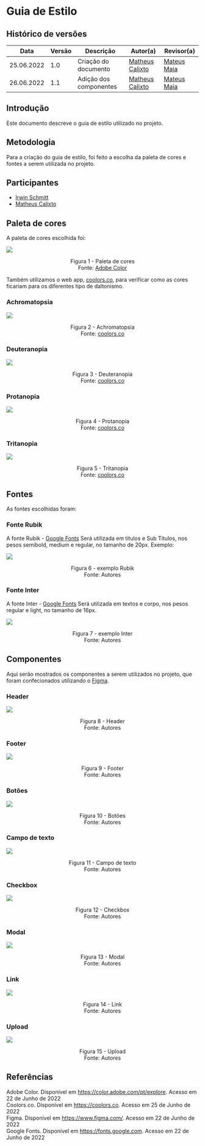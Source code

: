 # Guia de Estilo

## Histórico de versões
| Data       | Versão | Descrição              | Autor(a)                                         | Revisor(a)                                       |
| ---------- | ------ | ---------------------- | ------------------------------------------------ | ------------------------------------------------ |
| 25.06.2022 | 1.0    | Criação do documento   | [Matheus Calixto](https://github.com/matheuscvp) | [Mateus Maia](https://github.com/mateusmaiamaia) |
| 26.06.2022 | 1.1    | Adição dos componentes | [Matheus Calixto](https://github.com/matheuscvp) | [Mateus Maia](https://github.com/mateusmaiamaia) |

## Introdução

Este documento descreve o guia de estilo utilizado no projeto.

## Metodologia

Para a criação do guia de estilo, foi feito a escolha da paleta de cores e fontes a serem utilizada no projeto.

## Participantes

- [Irwin Schmitt](https://github.com/irwinschmitt)
- [Matheus Calixto](https://github.com/matheuscvp)

## Paleta de cores

A paleta de cores escolhida foi:

<img src="/images/guiaDeEstilo/AdobeColor-Teals.jpeg" align = "center" />
<p align = "center"> 
Figura 1 - Paleta de cores <br>
Fonte: <a href="https://color.adobe.com/pt/explore">Adobe Color</a>
</p>

Também utilizamos o web app, [coolors.co](https://coolors.co), para verificar como as cores ficariam para os diferentes tipo de daltonismo.

### Achromatopsia

<img src="/images/guiaDeEstilo/variações da paleta/Achromatopsia.png" align = "center" />
<p align = "center"> 
Figura 2 - Achromatopsia <br>
Fonte: <a href="https://coolors.co">coolors.co</a>
</p>

### Deuteranopia

<img src="/images/guiaDeEstilo/variações da paleta/Deuteranopia.png" align = "center" />
<p align = "center"> 
Figura 3 - Deuteranopia <br>
Fonte: <a href="https://coolors.co">coolors.co</a>
</p>

### Protanopia

<img src="/images/guiaDeEstilo/variações da paleta/Protanotopia.png" align = "center" />
<p align = "center"> 
Figura 4 - Protanopia <br>
Fonte: <a href="https://coolors.co">coolors.co</a>
</p>

### Tritanopia

<img src="/images/guiaDeEstilo/variações da paleta/Tritanopia.png" align = "center" />
<p align = "center"> 
Figura 5 - Tritanopia <br>
Fonte: <a href="https://color.adobe.com/pt/explore">coolors.co</a>
</p>


## Fontes

As fontes escolhidas foram:

### Fonte Rubik

A fonte Rubik - <a href="https://fonts.google.com/specimen/Rubik">Google Fonts</a>
Será utilizada em titulos e Sub Titulos, nos pesos semibold, medium e regular, no tamanho de 20px.
Exemplo:

<img src="/images/guiaDeEstilo/preview-title.png" align = "center" />
<p align = "center"> 
Figura 6 - exemplo Rubik <br>
Fonte: Autores
</p>

### Fonte Inter

A fonte Inter - <a href="https://fonts.google.com/specimen/Inter">Google Fonts</a>
Será utilizada em textos e corpo, nos pesos regular e light, no tamanho de 16px.

<img src="/images/guiaDeEstilo/preview-body.png" align = "center" />
<p align = "center"> 
Figura 7 - exemplo Inter <br>
Fonte: Autores
</p>

## Componentes

Aqui serão mostrados os componentes a serem utilizados no projeto, que foram confecionados utilizando o [Figma](https://www.figma.com/).

### Header

<img src="images/componentes/Header.png" align = "center" />
<p align = "center"> 
Figura 8 - Header <br>
Fonte: Autores
</p>

### Footer

<img src="images/componentes/Footer.png" align = "center" />
<p align = "center"> 
Figura 9 - Footer <br>
Fonte: Autores
</p>

### Botões

<img src="images/componentes/Button.png" align = "center" />
<p align = "center"> 
Figura 10 - Botões <br>
Fonte: Autores
</p>

### Campo de texto

<img src="images/componentes/Input.png" align = "center" />
<p align = "center"> 
Figura 11 - Campo de texto <br>
Fonte: Autores
</p>

### Checkbox

<img src="images/componentes/Checkbox.png" align = "center" />
<p align = "center"> 
Figura 12 - Checkbox <br>
Fonte: Autores
</p>

### Modal

<img src="images/componentes/Modal.png" align = "center" />
<p align = "center"> 
Figura 13 - Modal <br>
Fonte: Autores
</p>

### Link

<img src="images/componentes/Link.png" align = "center" />
<p align = "center"> 
Figura 14 - Link <br>
Fonte: Autores
</p>

### Upload

<img src="images/componentes/Upload.png" align = "center" />
<p align = "center"> 
Figura 15 - Upload <br>
Fonte: Autores
</p>

## Referências

Adobe Color. Disponível em <a href="https://color.adobe.com/pt/explore">https://color.adobe.com/pt/explore</a>. Acesso em 22 de Junho de 2022 <br>
Coolors.co. Disponível em <a href="https://coolors.co">https://coolors.co</a>. Acesso em 25 de Junho de 2022 <br>
Figma. Disponível em <a href="https://www.figma.com/">https://www.figma.com/</a>. Acesso em 22 de Junho de 2022 <br>
Google Fonts. Disponível em <a href="https://fonts.google.com">https://fonts.google.com</a>. Acesso em 22 de Junho de 2022